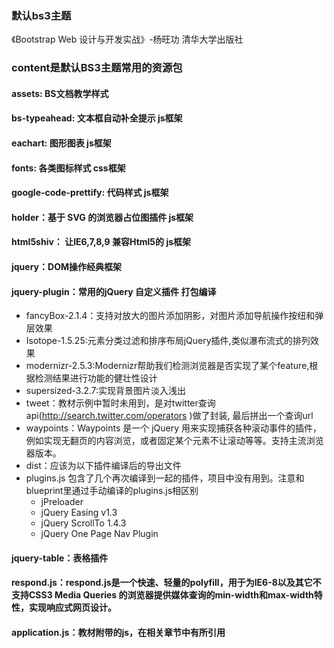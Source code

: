 ### 默认bs3主题
《Bootstrap Web 设计与开发实战》-杨旺功 清华大学出版社

### content是默认BS3主题常用的资源包
#### assets: BS文档教学样式
#### bs-typeahead: 文本框自动补全提示 js框架

#### eachart: 图形图表 js框架
#### fonts: 各类图标样式 css框架
#### google-code-prettify: 代码样式 js框架
#### holder：基于 SVG 的浏览器占位图插件 js框架
#### html5shiv： 让IE6,7,8,9 兼容Html5的 js框架
#### jquery：DOM操作经典框架
#### jquery-plugin：常用的jQuery 自定义插件 打包编译
- fancyBox-2.1.4：支持对放大的图片添加阴影，对图片添加导航操作按纽和弹层效果
- Isotope-1.5.25:元素分类过滤和排序布局jQuery插件,类似瀑布流式的排列效果
- modernizr-2.5.3:Modernizr帮助我们检测浏览器是否实现了某个feature,根据检测结果进行功能的健壮性设计
- supersized-3.2.7:实现背景图片淡入浅出
- tweet：教材示例中暂时未用到，是对twitter查询api(http://search.twitter.com/operators )做了封装, 最后拼出一个查询url
- waypoints：Waypoints 是一个 jQuery 用来实现捕获各种滚动事件的插件，例如实现无翻页的内容浏览，或者固定某个元素不让滚动等等。支持主流浏览器版本。
- dist：应该为以下插件编译后的导出文件
 - plugins.js 包含了几个再次编译到一起的插件，项目中没有用到。注意和blueprint里通过手动编译的plugins.js相区别
   - jPreloader
   - jQuery Easing v1.3
   - jQuery ScrollTo 1.4.3
   - jQuery One Page Nav Plugin
#### jquery-table：表格插件
#### respond.js：respond.js是一个快速、轻量的polyfill，用于为IE6-8以及其它不支持CSS3 Media Queries 的浏览器提供媒体查询的min-width和max-width特性，实现响应式网页设计。
#### application.js：教材附带的js，在相关章节中有所引用